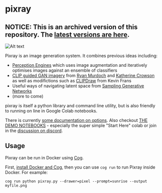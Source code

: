 # pixray

## NOTICE: This is an archived version of this repository. The [latest versions are here](https://github.com/pixray/pixray).

![Alt text](https://user-images.githubusercontent.com/945979/132954388-1986e4c6-6996-48fd-9e91-91ec97963781.png "deep ocean monsters #pixelart")

Pixray is an image generation system. It combines previous ideas including:

 * [Perception Engines](https://github.com/dribnet/perceptionengines) which uses image augmentation and iteratively optimises images against an ensemble of classifiers
 * [CLIP guided GAN imagery](https://alexasteinbruck.medium.com/vqgan-clip-how-does-it-work-210a5dca5e52) from [Ryan Murdoch](https://twitter.com/advadnoun) and [Katherine Crowson](https://github.com/crowsonkb) as well as modifictions such as [CLIPDraw](https://twitter.com/kvfrans/status/1409933704856674304) from Kevin Frans
 * Useful ways of navigating latent space from [Sampling Generative Networks](https://github.com/dribnet/plat)
 * (more to come)

pixray is itself a python library and command line utility, but is also friendly to running on line in Google Colab notebooks.

There is currently [some documentation on options](https://dazhizhong.gitbook.io/pixray-docs/docs). Also checkout [THE DEMO NOTEBOOKS](https://github.com/dribnet/clipit/tree/master/demos) - especially the super simple "Start Here" colab or join in the [discussion on discord](https://discord.gg/x2g9TWrNKe).

## Usage

Pixray can be run in Docker using [Cog](https://github.com/replicate/cog).

First, [install Docker and Cog](https://github.com/replicate/cog#install), then you can use `cog run` to run Pixray inside Docker. For example: 

    cog run python pixray.py --drawer=pixel --prompt=sunrise --output myfile.png
